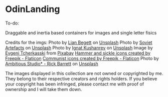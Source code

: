 # OdinLanding

To-do: 

Draggable and inertia based containers for images and single letter fisics


Credits for the imgs:
Photo by <a href="https://unsplash.com/pt-br/@lianbx?utm_source=unsplash&utm_medium=referral&utm_content=creditCopyText">Lian Begett</a> on <a href="https://unsplash.com/photos/wQRK0JkxYrk?utm_source=unsplash&utm_medium=referral&utm_content=creditCopyText">Unsplash</a>
  Photo by <a href="https://unsplash.com/fr/@sovietartefacts?utm_source=unsplash&utm_medium=referral&utm_content=creditCopyText">Soviet Artefacts</a> on <a href="https://unsplash.com/photos/gpjGmbPLUxk?utm_source=unsplash&utm_medium=referral&utm_content=creditCopyText">Unsplash</a>
  Photo by <a href="https://unsplash.com/@ignatkushanrev?utm_source=unsplash&utm_medium=referral&utm_content=creditCopyText">Ignat Kushanrev</a> on <a href="https://unsplash.com/photos/WAOZXwS8uuU?utm_source=unsplash&utm_medium=referral&utm_content=creditCopyText">Unsplash</a>
  Image by <a href="https://pixabay.com/users/evgenit-4930349/?utm_source=link-attribution&utm_medium=referral&utm_campaign=image&utm_content=2499827">Evgeni Tcherkasski</a> from <a href="https://pixabay.com//?utm_source=link-attribution&utm_medium=referral&utm_campaign=image&utm_content=2499827">Pixabay</a>
  <a href="https://www.flaticon.com/free-icons/hammer-and-sickle" title="hammer and sickle icons">Hammer and sickle icons created by Freepik - Flaticon</a>
  <a href="https://www.flaticon.com/free-icons/communist" title="communist icons">Communist icons created by Freepik - Flaticon</a>
  Photo by <a href="https://unsplash.com/@weareambitious?utm_source=unsplash&utm_medium=referral&utm_content=creditCopyText">Ambitious Studio* - Rick Barrett</a> on <a href="https://unsplash.com/photos/2ycKCSgj4L0?utm_source=unsplash&utm_medium=referral&utm_content=creditCopyText">Unsplash</a>
  

The images displayed in this collection are not owned or copyrighted by me. They belong to their respective creators and rights holders. If you believe your copyright has been infringed, please contact me with proof of ownership and I will take them down.
